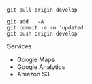```
git pull origin develop

git add . -A
git commit -a -m 'updated'
git push origin develop
```

Services
- Google Maps
- Google Analytics
- Amazon S3